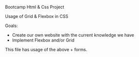 Bootcamp Html & Css Project

Usage of Grid & Flexbox in CSS

Goals:
- Create our own website with the current knowledge we have
- Implement Flexbox and/or Grid

This file has usage of the above + forms.
